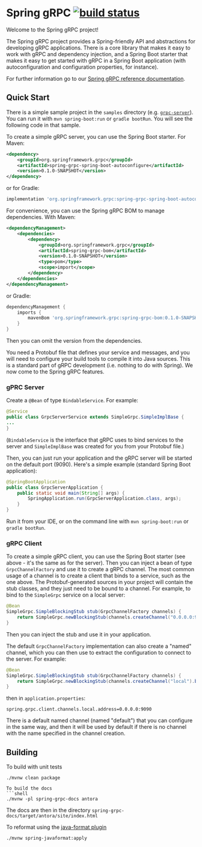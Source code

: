 # Spring gRPC [![build status](https://github.com/spring-projects-experimental/spring-grpc/actions/workflows/deploy.yml/badge.svg)](https://github.com/spring-projects/spring-grpc/actions/workflows/deploy.yml)

Welcome to the Spring gRPC project!

The Spring gRPC project provides a Spring-friendly API and abstractions for developing gRPC applications. There is a core library that makes it easy to work with gRPC and dependency injection, and a Spring Boot starter that makes it easy to get started with gRPC in a Spring Boot application (with autoconfiguration and configuration properties, for instance).

For further information go to our [Spring gRPC reference documentation](https://docs.spring.io/spring-grpc/reference/).

## Quick Start

There is a simple sample project in the `samples` directory (e.g. [`grpc-server`](https://github.com/spring-projects-experimental/spring-grpc/tree/main/samples/grpc-server)). You can run it with `mvn spring-boot:run` or `gradle bootRun`. You will see the following code in that sample.

To create a simple gRPC server, you can use the Spring Boot starter. For Maven:

```xml
<dependency>
	<groupId>org.springframework.grpc</groupId>
	<artifactId>spring-grpc-spring-boot-autoconfigure</artifactId>
	<version>0.1.0-SNAPSHOT</version>
</dependency>
```

or for Gradle:

```groovy
implementation 'org.springframework.grpc:spring-grpc-spring-boot-autoconfigure:0.1.0-SNAPSHOT'
```

For convenience, you can use the Spring gRPC BOM to manage dependencies. With Maven:

```xml
<dependencyManagement>
	<dependencies>
		<dependency>
			<groupId>org.springframework.grpc</groupId>
			<artifactId>spring-grpc-bom</artifactId>
			<version>0.1.0-SNAPSHOT</version>
			<type>pom</type>
			<scope>import</scope>
		</dependency>
	</dependencies>
</dependencyManagement>
```

or Gradle:

```groovy
dependencyManagement {
	imports {
		mavenBom 'org.springframework.grpc:spring-grpc-bom:0.1.0-SNAPSHOT'
	}
}
```

Then you can omit the version from the dependencies.

You need a Protobuf file that defines your service and messages, and you will need to configure your build tools to compile it into Java sources. This is a standard part of gRPC development (i.e. nothing to do with Spring). We now come to the Spring gRPC features.

### gPRC Server

Create a `@Bean` of type `BindableService`. For example:

```java
@Service
public class GrpcServerService extends SimpleGrpc.SimpleImplBase {
...
}
```

(`BindableService` is the interface that gRPC uses to bind services to the server and `SimpleImplBase` was created for you from your Protobuf file.)

Then, you can just run your application and the gRPC server will be started on the default port (9090). Here's a simple example (standard Spring Boot application):

```java
@SpringBootApplication
public class GrpcServerApplication {
	public static void main(String[] args) {
		SpringApplication.run(GrpcServerApplication.class, args);
	}
}
```

Run it from your IDE, or on the command line with `mvn spring-boot:run` or `gradle bootRun`.

### gRPC Client

To create a simple gRPC client, you can use the Spring Boot starter (see above - it's the same as for the server). Then you can inject a bean of type `GrpcChannelFactory` and use it to create a gRPC channel. The most common usage of a channel is to create a client that binds to a service, such as the one above. The Protobuf-generated sources in your project will contain the stub classes, and they just need to be bound to a channel. For example, to bind to the `SimpleGrpc` service on a local server:

```java
@Bean
SimpleGrpc.SimpleBlockingStub stub(GrpcChannelFactory channels) {
	return SimpleGrpc.newBlockingStub(channels.createChannel("0.0.0.0:9090").build());
}
```

Then you can inject the stub and use it in your application.

The default `GrpcChannelFactory` implementation can also create a "named" channel, which you can then use to extract the configuration to connect to the server. For example:

```java
@Bean
SimpleGrpc.SimpleBlockingStub stub(GrpcChannelFactory channels) {
	return SimpleGrpc.newBlockingStub(channels.createChannel("local").build());
}
```

then in `application.properties`:

```properties
spring.grpc.client.channels.local.address=0.0.0.0:9090
```

There is a default named channel (named "default") that you can configure in the same way, and then it will be used by default if there is no channel with the name specified in the channel creation.

## Building

To build with unit tests

```shell
./mvnw clean package
```

```
To build the docs
```shell
./mvnw -pl spring-grpc-docs antora
```

The docs are then in the directory `spring-grpc-docs/target/antora/site/index.html`

To reformat using the [java-format plugin](https://github.com/spring-io/spring-javaformat)
```shell
./mvnw spring-javaformat:apply
```